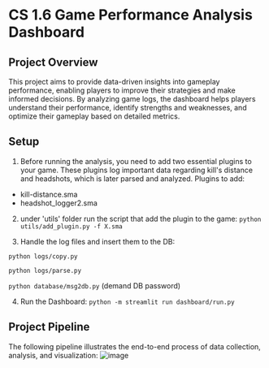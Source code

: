 # CS 1.6 Game Performance Analysis Dashboard

## Project Overview

This project aims to provide data-driven insights into gameplay performance, enabling players to improve their strategies and make informed decisions. By analyzing game logs, the dashboard helps players understand their performance, identify strengths and weaknesses, and optimize their gameplay based on detailed metrics.

## Setup
1. Before running the analysis, you need to add two essential plugins to your game. These plugins log important data regarding kill's distance and headshots, which is later parsed and analyzed.
Plugins to add:
 - kill-distance.sma
 - headshot_logger2.sma
2. under 'utils' folder run the script that add the plugin to the game:
   ```python utils/add_plugin.py -f X.sma```
   
3. Handle the log files and insert them to the DB:

```python logs/copy.py```

```python logs/parse.py```

```python database/msg2db.py``` (demand DB password)

4. Run the Dashboard:
```python -m streamlit run dashboard/run.py```



## Project Pipeline

The following pipeline illustrates the end-to-end process of data collection, analysis, and visualization:
![image](https://github.com/user-attachments/assets/5053024c-cf24-4162-b125-3251d119afb2)


